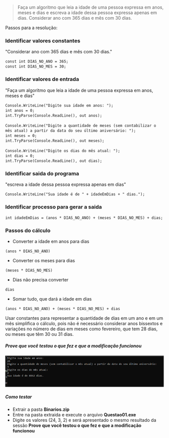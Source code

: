 
> Faça um algoritmo que leia a idade de uma pessoa expressa em anos, meses e dias e escreva a idade dessa pessoa expressa apenas em dias. Considerar ano com 365 dias e mês com 30 dias.

Passos para a resolução:

### Identificar valores constantes
"Considerar ano com 365 dias e mês com 30 dias."
```
const int DIAS_NO_ANO = 365;
const int DIAS_NO_MES = 30;
```

### Identificar valores de entrada
"Faça um algoritmo que leia a idade de uma pessoa expressa em anos, meses e dias"
```
Console.WriteLine("Digite sua idade em anos: ");
int anos = 0;
int.TryParse(Console.ReadLine(), out anos);

Console.WriteLine("Digite a quantidade de meses (sem contabilizar o mês atual) a partir da data do seu último aniversário: ");
int meses = 0;
int.TryParse(Console.ReadLine(), out meses);

Console.WriteLine("Digite os dias do mês atual: ");
int dias = 0;
int.TryParse(Console.ReadLine(), out dias);
```

### Identificar saida do programa
"escreva a idade dessa pessoa expressa apenas em dias"
```
Console.WriteLine("Sua idade é de " + idadeEmDias + " dias.");
```

### Identificar processo para gerar a saida
```
int idadeEmDias = (anos * DIAS_NO_ANO) + (meses * DIAS_NO_MES) + dias;
```

### Passos do cálculo
- Converter a idade em anos para dias
```
(anos * DIAS_NO_ANO)
```
- Converter os meses para dias
```
(meses * DIAS_NO_MES)
```
- Dias não precisa converter
```
dias
```
- Somar tudo, que dará a idade em dias
```
(anos * DIAS_NO_ANO) + (meses * DIAS_NO_MES) + dias
```

Usar constantes para representar a quantidade de dias em um ano e em um mês simplifica o cálculo, pois não é necessário considerar anos bissextos e variações no número de dias em meses como fevereiro, que tem 28 dias, ou meses que têm 30 ou 31 dias.

##### Prove que você testou o que fez e que a modificação funcionou

<div align="center">
  <img src="./img01.png">
</div>

##### Como testar

- Extrair a pasta <strong>Binarios.zip</strong>
- Entre na pasta extraida e execute o arquivo <strong>Questao01.exe</strong>
- Digite os valores (24, 3, 2) e será apresentado o mesmo resultado da sessão <strong>Prove que você testou o que fez e que a modificação funcionou</strong> 